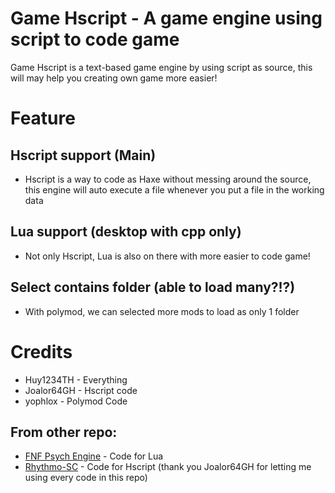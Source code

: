 # Game Hscript - A game engine using script to code game
Game Hscript is a text-based game engine by using script as source, this will may help you creating own game more easier!

# Feature
## Hscript support (Main)
* Hscript is a way to code as Haxe without messing around the source, this engine will auto execute a file whenever you put a file in the working data
## Lua support (desktop with cpp only)
* Not only Hscript, Lua is also on there with more easier to code game!
## Select contains folder (able to load many?!?)
* With polymod, we can selected more mods to load as only 1 folder

# Credits
* Huy1234TH - Everything
* Joalor64GH - Hscript code
* yophlox - Polymod Code
## From other repo:
* [FNF Psych Engine](https://gamebanana.com/mods/309789) - Code for Lua
* [Rhythmo-SC](https://github.com/Joalor64GH/Rhythmo-SC) - Code for Hscript (thank you Joalor64GH for letting me using every code in this repo)